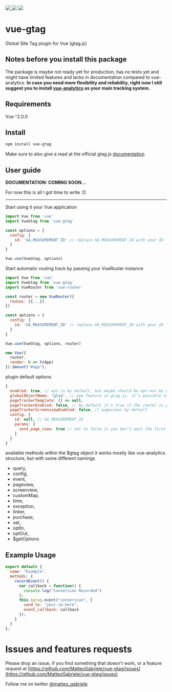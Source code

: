 <p>
<a href="https://badge.fury.io/js/vue-gtag">
 <img src="https://badge.fury.io/js/vue-gtag.svg" />
<a/>

 <img src="https://img.shields.io/badge/size-1.80kB-brightgreen.svg" />
 <img src="https://travis-ci.com/MatteoGabriele/vue-gtag.svg?branch=master" />
</p>


# vue-gtag

Global Site Tag plugin for Vue (gtag.js)

## Notes before you install this package
The package is maybe not ready yet for production, has no tests yet and might have limited features and lacks in documentation compared to vue-analytics.
**In case you need more flexibility and reliability, right now I still suggest you to install [vue-analytics](https://github.com/MatteoGabriele/vue-analytics) as your main tracking system.**

## Requirements

Vue ^2.0.0

## Install

```bash
npm install vue-gtag
```


Make sure to also give a read at the official gtag.js [documentation](https://developers.google.com/analytics/devguides/collection/gtagjs)

## User guide

**DOCUMENTATION: COMING SOON...**

For now this is all I got time to write :D

----- 

Start using it your Vue application
```js
import Vue from 'vue'
import VueGtag from 'vue-gtag'

const options = {
  config: {
    id: 'GA_MEASUREMENT_ID' // replace GA_MEASUREMENT_ID with your ID
  }
}

Vue.use(VueGtag, options)
```

Start automatic routing track by passing your VueRouter instance

```js
import Vue from 'vue'
import VueGtag from 'vue-gtag'
import VueRouter from 'vue-router'

const router = new VueRouter({
  routes: [{...}]
})

const options = {
  config: {
    id: 'GA_MEASUREMENT_ID' // replace GA_MEASUREMENT_ID with your ID
  }
}

Vue.use(VueGtag, options, router)

new Vue({
  router,
  render: h => h(App)
}).$mount("#app");
```

plugin default options

```js
{
  enabled: true, // opt-in by default, but maybe should be opt-out by default #GDPR
  globalObjectName: "gtag", // new feature in gtag.js. it's possible to change global object name
  pageTrackerTemplate: () => null,
  pageTrackerEnabled: false, // by default it's true if the router is passed
  pageTrackerScreenviewEnabled: false, // pageviews by default
  config: {
    id: null, // GA_MEASUREMENT_ID
    params: {
      send_page_view: true // set to false is you don't want the first hit on landing
    }
  }
}
```

available methods within the $gtag object
it works mostly like vue-analytics structure, but with some different namings

- query,
- config,
- event,
- pageview,
- screenview,
- customMap,
- time,
- exception,
- linker,
- purchase,
- set,
- optIn,
- optOut,
- $getOptions

## Example Usage

```js
export default {
  name: "Example",
  methods: {
    recordEvent() {
      var callback = function() {
        console.log("Conversion Recorded")
      };
      this.$gtag.event("conversion", {
        send_to: "your-id-here",
        event_callback: callback
      });
    }
  }
};
```

# Issues and features requests

Please drop an issue, if you find something that doesn't work, or a feature request at [https://github.com/MatteoGabriele/vue-gtag/issues](https://github.com/MatteoGabriele/vue-gtag/issues)

Follow me on twitter [@matteo\_gabriele](https://twitter.com/matteo_gabriele)
